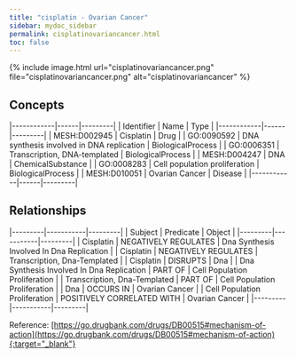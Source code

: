 ```yaml
---
title: "cisplatin - Ovarian Cancer"
sidebar: mydoc_sidebar
permalink: cisplatinovariancancer.html
toc: false 
---
```


{% include image.html url="cisplatinovariancancer.png" file="cisplatinovariancancer.png" alt="cisplatinovariancancer" %}

## Concepts

|------------|------|---------|
| Identifier | Name | Type    |
|------------|------|---------|
| MESH:D002945 | Cisplatin | Drug |
| GO:0090592 | DNA synthesis involved in DNA replication | BiologicalProcess |
| GO:0006351 | Transcription, DNA-templated | BiologicalProcess |
| MESH:D004247 | DNA | ChemicalSubstance |
| GO:0008283 | Cell population proliferation | BiologicalProcess |
| MESH:D010051 | Ovarian Cancer | Disease |
|------------|------|---------|

## Relationships

|---------|-----------|---------|
| Subject | Predicate | Object  |
|---------|-----------|---------|
| Cisplatin | NEGATIVELY REGULATES | Dna Synthesis Involved In Dna Replication |
| Cisplatin | NEGATIVELY REGULATES | Transcription, Dna-Templated |
| Cisplatin | DISRUPTS | Dna |
| Dna Synthesis Involved In Dna Replication | PART OF | Cell Population Proliferation |
| Transcription, Dna-Templated | PART OF | Cell Population Proliferation |
| Dna | OCCURS IN | Ovarian Cancer |
| Cell Population Proliferation | POSITIVELY CORRELATED WITH | Ovarian Cancer |
|---------|-----------|---------|

Reference: [https://go.drugbank.com/drugs/DB00515#mechanism-of-action](https://go.drugbank.com/drugs/DB00515#mechanism-of-action){:target="_blank"}